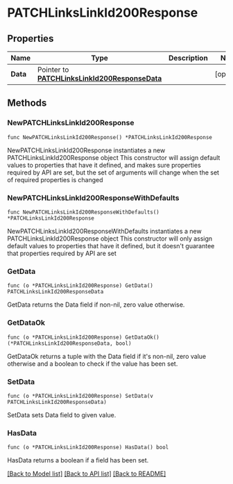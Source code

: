 # PATCHLinksLinkId200Response

## Properties

Name | Type | Description | Notes
------------ | ------------- | ------------- | -------------
**Data** | Pointer to [**PATCHLinksLinkId200ResponseData**](PATCHLinksLinkId200ResponseData.md) |  | [optional] 

## Methods

### NewPATCHLinksLinkId200Response

`func NewPATCHLinksLinkId200Response() *PATCHLinksLinkId200Response`

NewPATCHLinksLinkId200Response instantiates a new PATCHLinksLinkId200Response object
This constructor will assign default values to properties that have it defined,
and makes sure properties required by API are set, but the set of arguments
will change when the set of required properties is changed

### NewPATCHLinksLinkId200ResponseWithDefaults

`func NewPATCHLinksLinkId200ResponseWithDefaults() *PATCHLinksLinkId200Response`

NewPATCHLinksLinkId200ResponseWithDefaults instantiates a new PATCHLinksLinkId200Response object
This constructor will only assign default values to properties that have it defined,
but it doesn't guarantee that properties required by API are set

### GetData

`func (o *PATCHLinksLinkId200Response) GetData() PATCHLinksLinkId200ResponseData`

GetData returns the Data field if non-nil, zero value otherwise.

### GetDataOk

`func (o *PATCHLinksLinkId200Response) GetDataOk() (*PATCHLinksLinkId200ResponseData, bool)`

GetDataOk returns a tuple with the Data field if it's non-nil, zero value otherwise
and a boolean to check if the value has been set.

### SetData

`func (o *PATCHLinksLinkId200Response) SetData(v PATCHLinksLinkId200ResponseData)`

SetData sets Data field to given value.

### HasData

`func (o *PATCHLinksLinkId200Response) HasData() bool`

HasData returns a boolean if a field has been set.


[[Back to Model list]](../README.md#documentation-for-models) [[Back to API list]](../README.md#documentation-for-api-endpoints) [[Back to README]](../README.md)


